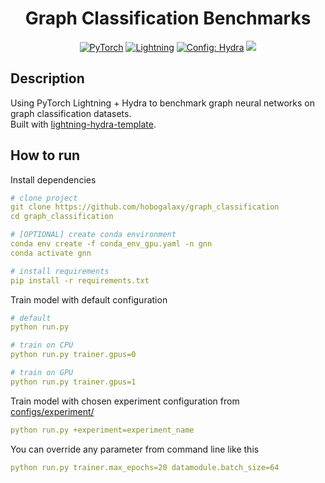 <div align="center">

# Graph Classification Benchmarks

<a href="https://pytorch.org/get-started/locally/"><img alt="PyTorch" src="https://img.shields.io/badge/PyTorch-orange?logo=pytorch"></a>
<a href="https://pytorchlightning.ai/"><img alt="Lightning" src="https://img.shields.io/badge/-Lightning-blueviolet"></a>
<a href="https://hydra.cc/"><img alt="Config: Hydra" src="https://img.shields.io/badge/Config-Hydra-blue"></a>
[![](https://shields.io/badge/-Lightning--Hydra--Template-017F2F?style=flat&logo=github&labelColor=303030)](https://github.com/hobogalaxy/lightning-hydra-template)

</div>

## Description
Using PyTorch Lightning + Hydra to benchmark graph neural networks on graph classification datasets.<br>
Built with [lightning-hydra-template](https://github.com/hobogalaxy/lightning-hydra-template).
<!--
The following datasets have implemented [datamodules](src/pl_datamodules) and [lightning models](src/pl_models):
- Image classification from graphs of superpixels (MNIST, FashionMNIST, CIFAR10)
- [Open Graph Benchmarks](https://ogb.stanford.edu/docs/graphprop/): graph property prediction (ogbg-molhiv, ogbg-molpcba, ogbg-ppa) -->

## How to run
Install dependencies
```yaml
# clone project
git clone https://github.com/hobogalaxy/graph_classification
cd graph_classification

# [OPTIONAL] create conda environment
conda env create -f conda_env_gpu.yaml -n gnn
conda activate gnn

# install requirements
pip install -r requirements.txt
```

Train model with default configuration
```yaml
# default
python run.py

# train on CPU
python run.py trainer.gpus=0

# train on GPU
python run.py trainer.gpus=1
```

Train model with chosen experiment configuration from [configs/experiment/](configs/experiment/)
```yaml
python run.py +experiment=experiment_name
```

You can override any parameter from command line like this
```yaml
python run.py trainer.max_epochs=20 datamodule.batch_size=64
```
<br>
